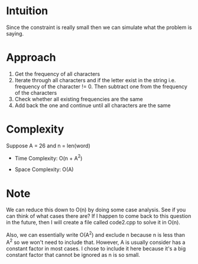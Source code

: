 # Intuition
Since the constraint is really small then we can simulate what the problem is saying.

# Approach
1. Get the frequency of all characters
2. Iterate through all characters and if the letter exist in the string i.e. frequency of the character != 0. Then subtract one from the frequency of the characters
3. Check whether all existing frequencies are the same
4. Add back the one and continue until all characters are the same

# Complexity
Suppose A = 26 and n = len(word)
- Time Complexity: O(n + A$^2$)

- Space Complexity: O(A)

# Note
We can reduce this down to O(n) by doing some case analysis. See if you can think of what cases there are? If I happen to come back to this question in the future, then I will create a file called code2.cpp to solve it in O(n).

Also, we can essentially write O(A$^2$) and exclude n because n is less than A$^2$ so we won't need to include that. However, A is usually consider has a constant factor in most cases. I chose to include it here because it's a big constant factor that cannot be ignored as n is so small.